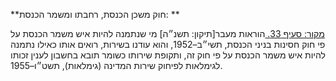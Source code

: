 **חוק משכן הכנסת, רחבתו ומשמר הכנסת: **

[מקור: סעיף 33. ](https://he.wikisource.org/wiki/חוק_משכן_הכנסת,_רחבתו_ומשמר_הכנסת#סעיף_33)
הוראות מעבר[תיקון: תשנ״ה]
מי שנתמנה להיות איש משמר הכנסת על פי חוק חסינות בניני הכנסת, תשי״ב–1952, והוא עודנו בשירות, רואים אותו כאילו נתמנה להיות איש משמר הכנסת על פי חוק זה, ותקופת שירותו כשומר תובא בחשבון לענין זכותו לגימלאות לפיחוק שירות המדינה (גימלאות), תשט״ו–1955.